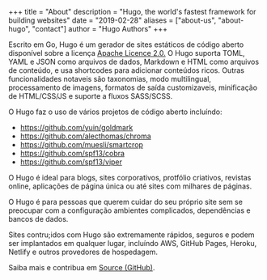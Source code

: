 +++
title = "About"
description = "Hugo, the world's fastest framework for building websites"
date = "2019-02-28"
aliases = ["about-us", "about-hugo", "contact"]
author = "Hugo Authors"
+++

Escrito em Go, Hugo é um gerador de sites estáticos de código aberto disponível sobre a licença [Apache Licence 2.0.](https://github.com/gohugoio/hugo/blob/master/LICENSE) O Hugo suporta TOML, YAML e JSON como arquivos de dados, Markdown e HTML como arquivos de conteúdo, e usa shortcodes para adicionar conteúdos ricos. Outras funcionalidades notaveis são taxonomias, modo multilingual, processamento de imagens, formatos de saída customizaveis, minificação de HTML/CSS/JS e suporte a fluxos SASS/SCSS.

O Hugo faz o uso de vários projetos de código aberto incluíndo:

* https://github.com/yuin/goldmark
* https://github.com/alecthomas/chroma
* https://github.com/muesli/smartcrop
* https://github.com/spf13/cobra
* https://github.com/spf13/viper

O Hugo é ideal para blogs, sites corporativos, protfólio criativos, revistas online, aplicações de página única ou até sites com milhares de páginas.

O Hugo é para pessoas que querem cuidar do seu próprio site sem se preocupar com a configuração ambientes complicados, dependências e bancos de dados.

Sites contru;idos com Hugo são extremamente rápidos, seguros e podem ser implantados em qualquer lugar, incluíndo AWS, GitHub Pages, Heroku, Netlify e outros provedores de hospedagem.

Saiba mais e contribua em [Source (GitHub)](https://github.com/gohugoio).

